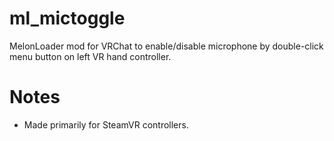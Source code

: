 # ml_mictoggle
MelonLoader mod for VRChat to enable/disable microphone by double-click menu button on left VR hand controller.

# Notes
* Made primarily for SteamVR controllers.

